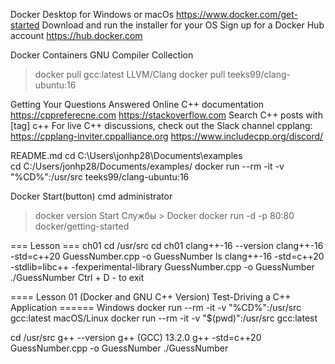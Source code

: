 Docker Desktop for Windows or macOs
	https://www.docker.com/get-started
	Download and run the installer for your OS
Sign up for a Docker Hub account
	https://hub.docker.com


Docker Containers
GNU Compiler Collection
>docker pull gcc:latest
LLVM/Clang
>docker pull teeks99/clang-ubuntu:16


Getting Your Questions Answered
Online C++ documentation
https://cppreferecne.com
https://stackoverflow.com
	Search C++ posts with [tag] c++
For live C++ discussions, check out the Slack channel cpplang:
https://cpplang-inviter.cppalliance.org
https://www.includecpp.org/discord/

README.md
cd C:\Users\jonhp28\Documents\examples\
cd C:/Users/jonhp28/Documents/examples/
docker run --rm -it -v "%CD%":/usr/src teeks99/clang-ubuntu:16


Docker
Start(button) cmd administrator
>docker version
Start Службы > Docker
>docker run -d -p 80:80 docker/getting-started



=== Lesson === ch01
cd /usr/src
cd ch01
clang++-16 --version
clang++-16 -std=c++20 GuessNumber.cpp -o GuessNumber
ls
clang++-16 -std=c++20 -stdlib=libc++ -fexperimental-library GuessNumber.cpp -o GuessNumber
./GuessNumber
Ctrl + D - to exit



==== Lesson 01 (Docker and GNU C++ Version) Test-Driving a C++ Application ======
 Windows
docker run --rm -it -v "%CD%":/usr/src gcc:latest
 macOS/Linux
docker run --rm -it -v "$(pwd)":/usr/src gcc:latest

cd /usr/src
g++ --version
	g++ (GCC) 13.2.0 
g++ -std=c++20 GuessNumber.cpp -o GuessNumber
./GuessNumber





